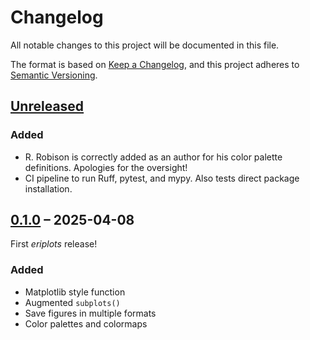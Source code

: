 # Changelog

All notable changes to this project will be documented in this file.

The format is based on [Keep a Changelog](https://keepachangelog.com/en/1.1.0/),
and this project adheres to [Semantic Versioning](https://semver.org/spec/v2.0.0.html).

## [Unreleased]

### Added

- R. Robison is correctly added as an author for his color
  palette definitions. Apologies for the oversight!
- CI pipeline to run Ruff, pytest, and mypy. Also tests direct
  package installation.

## [0.1.0] – 2025-04-08

First *eriplots* release!

### Added

- Matplotlib style function
- Augmented `subplots()`
- Save figures in multiple formats
- Color palettes and colormaps

[Unreleased]: https://github.com/ElderResearch/eriplots-python/compare/0.1.0...develop
[0.1.0]: https://github.com/ElderResearch/eriplots-python/releases/tag/0.1.0
